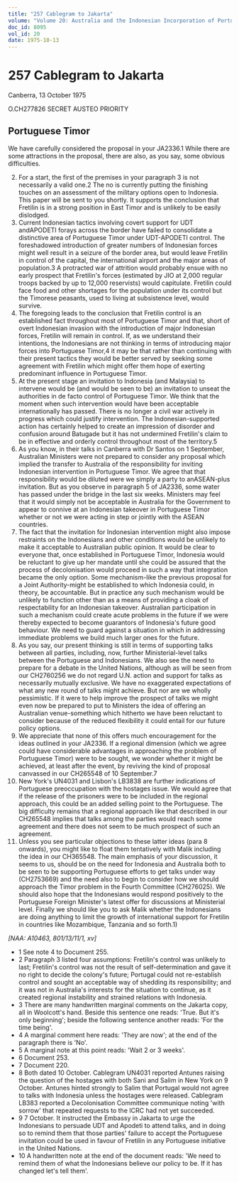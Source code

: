```yaml
---
title: "257 Cablegram to Jakarta"
volume: "Volume 20: Australia and the Indonesian Incorporation of Portuguese Timor, 1974-1976"
doc_id: 8095
vol_id: 20
date: 1975-10-13
---
```


# 257 Cablegram to Jakarta

Canberra, 13 October 1975

O.CH277826 SECRET AUSTEO PRIORITY

## Portuguese Timor

We have carefully considered the proposal in your JA2336.1 While there are some attractions in the proposal, there are also, as you say, some obvious difficulties.

  2. For a start, the first of the premises in your paragraph 3 is not necessarily a valid one.2 The no is currently putting the finishing touches on an assessment of the military options open to Indonesia. This paper will be sent to you shortly. It supports the conclusion that Fretilin is in a strong position in East Timor and is unlikely to be easily dislodged.
  3. Current Indonesian tactics involving covert support for UDT andAPODETI forays across the border have failed to consolidate a distinctive area of Portuguese Timor under UDT-APODETI control. The foreshadowed introduction of greater numbers of Indonesian forces might well result in a seizure of the border area, but would leave Fretilin in control of the capital, the international airport and the major areas of population.3 A protracted war of attrition would probably ensue with no early prospect that Fretilin's forces (estimated by JIO at 2,000 regular troops backed by up to 12,000 reservists) would capitulate. Fretilin could face food and other shortages for the population under its control but the Timorese peasants, used to living at subsistence level, would survive.
  4. The foregoing leads to the conclusion that Fretilin control is an established fact throughout most of Portuguese Timor and that, short of overt Indonesian invasion with the introduction of major Indonesian forces, Fretilin will remain in control. If, as we understand their intentions, the Indonesians are not thinking in terms of introducing major forces into Portuguese Timor,4 it may be that rather than continuing with their present tactics they would be better served by seeking some agreement with Fretilin which might offer them hope of exerting predominant influence in Portuguese Timor.
  5. At the present stage an invitation to Indonesia (and Malaysia) to intervene would be (and would be seen to be) an invitation to unseat the authorities in de facto control of Portuguese Timor. We think that the moment when such intervention would have been acceptable internationally has passed. There is no longer a civil war actively in progress which could justify intervention. The Indonesian-supported action has certainly helped to create an impression of disorder and confusion around Batugade but it has not undermined Fretilin's claim to be in effective and orderly control throughout most of the territory.5
  6. As you know, in their talks in Canberra with Dr Santos on 1 September, Australian Ministers were not prepared to consider any proposal which implied the transfer to Australia of the responsibility for inviting Indonesian intervention in Portuguese Timor. We agree that that responsibility would be diluted were we simply a party to anASEAN-plus invitation. But as you observe in paragraph 5 of JA2336, some water has passed under the bridge in the last six weeks. Ministers may feel that it would simply not be acceptable in Australia for the Government to appear to connive at an Indonesian takeover in Portuguese Timor whether or not we were acting in step or jointly with the ASEAN countries.
  7. The fact that the invitation for Indonesian intervention might also impose restraints on the Indonesians and other conditions would be unlikely to make it acceptable to Australian public opinion. It would be clear to everyone that, once established in Portuguese Timor, Indonesia would be reluctant to give up her mandate until she could be assured that the process of decolonisation would proceed in such a way that integration became the only option. Some mechanism-like the previous proposal for a Joint Authority-might be established to which Indonesia could, in theory, be accountable. But in practice any such mechanism would be unlikely to function other than as a means of providing a cloak of respectability for an Indonesian takeover. Australian participation in such a mechanism could create acute problems in the future if we were thereby expected to become guarantors of Indonesia's future good behaviour. We need to guard against a situation in which in addressing immediate problems we build much larger ones for the future.
  8. As you say, our present thinking is still in terms of supporting talks between all parties, including, now, further Ministerial-level talks between the Portuguese and Indonesians. We also see the need to prepare for a debate in the United Nations, although as will be seen from our CH2760256 we do not regard U.N. action and support for talks as necessarily mutually exclusive. We have no exaggerated expectations of what any new round of talks might achieve. But nor are we wholly pessimistic. If it were to help improve the prospect of talks we might even now be prepared to put to Ministers the idea of offering an Australian venue-something which hitherto we have been reluctant to consider because of the reduced flexibility it could entail for our future policy options.
  9. We appreciate that none of this offers much encouragement for the ideas outlined in your JA2336. If a regional dimension (which we agree could have considerable advantages in approaching the problem of Portuguese Timor) were to be sought, we wonder whether it might be achieved, at least after the event, by reviving the kind of proposal canvassed in our CH265548 of 10 September.7
  10. New York's UN4031 and Lisbon's LB3838 are further indications of Portuguese preoccupation with the hostages issue. We would agree that if the release of the prisoners were to be included in the regional approach, this could be an added selling point to the Portuguese. The big difficulty remains that a regional approach like that described in our CH265548 implies that talks among the parties would reach some agreement and there does not seem to be much prospect of such an agreement.
  11. Unless you see particular objections to these latter ideas (para 8 onwards), you might like to float them tentatively with Malik including the idea in our CH365548. The main emphasis of your discussion, it seems to us, should be on the need for Indonesia and Australia both to be seen to be supporting Portuguese efforts to get talks under way (CH2753669) and the need also to begin to consider how we should approach the Timor problem in the Fourth Committee (CH276025). We should also hope that the Indonesians would respond positively to the Portuguese Foreign Minister's latest offer for discussions at Ministerial level. Finally we should like you to ask Malik whether the Indonesians are doing anything to limit the growth of international support for Fretilin in countries like Mozambique, Tanzania and so forth.1)



_[NAA: A10463, 801/13/11/1, xv]_

  * 1 See note 4 to Document 255.
  * 2 Paragraph 3 listed four assumptions: Fretilin's control was unlikely to last; Fretilin's control was not the result of self-determination and gave it no right to decide the colony's future; Portugal could not re-establish control and sought an acceptable way of shedding its responsibility; and it was not in Australia's interests for the situation to continue, as it created regional instability and strained relations with Indonesia.
  * 3 There are many handwritten marginal comments on the Jakarta copy, all in Woolcott's hand. Beside this sentence one reads: 'True. But it's only beginning'; beside the following sentence another reads: 'For the time being'.
  * 4 A marginal comment here reads: 'They are now'; at the end of the paragraph there is 'No'.
  * 5 A marginal note at this point reads: 'Wait 2 or 3 weeks'.
  * 6 Document 253.
  * 7 Document 220.
  * 8 Both dated 10 October. Cablegram UN4031 reported Antunes raising the question of the hostages with both Sani and Salim in New York on 9 October. Antunes hinted strongly to Salim that Portugal would not agree to talks with Indonesia unless the hostages were released. Cablegram LB383 reported a Decolonisation Committee communique noting 'with sorrow' that repeated requests to the ICRC had not yet succeeded.
  * 9 7 October. It instructed the Embassy in Jakarta to urge the Indonesians to persuade UDT and Apodeti to attend talks, and in doing so to remind them that those parties' failure to accept the Portuguese invitation could be used in favour of Fretilin in any Portuguese initiative in the United Nations.
  * 10 A handwritten note at the end of the document reads: 'We need to remind them of what the Indonesians believe our policy to be. If it has changed let's tell them'.


